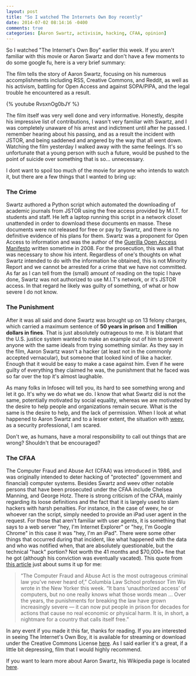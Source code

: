 ```yaml
---
layout: post
title: "So I watched The Internets Own Boy recently"
date: 2014-07-02 08:14:16 -0400
comments: true
categories: [Aaron Swartz, activisim, hacking, CFAA, opinion]
---
```


So I watched "The Internet's Own Boy" earlier this week.  If you aren't familiar with this movie or Aaron Swartz and don't have a few moments to do some google fu, here is a very brief summary:

The film tells the story of Aaron Swartz, focusing on his numerous accomplishments including RSS, Creative Commons, and Reddit, as well as his activism, battling for Open Access and against SOPA/PIPA, and the legal trouble he encountered as a result.


{% youtube RvsxnOg0bJY %}


The film itself was very well done and very informative.  Honestly, despite his impressive list of contributions, I wasn't very familiar with Swartz, and I was completely unaware of his arrest and indictment until after he passed.
I remember hearing about his passing, and as a result the incident with JSTOR, and being saddened and angered by the way that all went down.  Watching the film yesterday I walked away with the same feelings.  It's so unfortunate that a young person
with such a future, would be pushed to the point of suicide over something that is so... unnecessary.

I dont want to spoil too much of the movie for anyone who intends to watch it, but there are a few things that I wanted to bring up:


### The Crime

Swartz authored a Python script which automated the downloading of academic journals from JSTOR using the free access provided by M.I.T. for students and staff.  He left a laptop running this script in a network closet
unattended in order to download these documents en masse.  These documents were not released for free or pay by Swartz, and there is no definitive evidence of his plans for them.  Swartz was a proponent for Open Access to information and was the author
of the <a href="https://archive.org/stream/GuerillaOpenAccessManifesto/Goamjuly2008_djvu.txt">Guerilla Open Access Manifesto</a> written sometime in 2008.  For the prosecution, this was all that was necessary to show his intent.  Regardless of one's thoughts on what Swartz
intended to do with the information he obtained, this is not Minority Report and we cannot be arrested for a crime that we have not committed.  As far as I can tell from the (small) amount of reading on the topic I have done, Swartz was not authorized to use M.I.T's network, or it's JSTOR access.
In that regard he likely was guilty of something, of what or how severe I do not know.


### The Punishment

After it was all said and done Swartz was brought up on 13 felony charges, which carried a maximum sentence of **50 years in prison** and **1 million dollars in fines**.  That is just absolutely outrageous to me.
It is blatant that the U.S. justice system wanted to make an example out of him to prevent anyone with the same ideals from trying something similar.  As they say in the film, Aaron Swartz wasn't a hacker (at least not in the commonly accepted vernacular), but someone that looked kind of like a hacker.
Enough that it would be easy to make a case against him.  Even if he were guilty of everything they claimed he was, the punishment that he faced was so far over the top it's almost laughable.  


As many folks in Infosec will tell you, its hard to see something wrong and let it go.  It's why we do what we do.
I know that what Swartz did is not the same, potentially motivated by social equality, whereas we are motivated by the desire to help people and organizations remain secure.  What is the same is the desire to help, and the lack of permission.  When I look at what happened to Aaron Swartz and to a
lesser extent, the situation with <a href="http://en.wikipedia.org/wiki/Weev#AT.26T_data_breach">weev</a>, as a security professional, I am scared.  


Don't we, as humans, have a moral responsibility to call out things that are wrong?  Shouldn't that be encouraged?


### The CFAA

The Computer Fraud and Abuse Act (CFAA) was introduced in 1986, and was originally intended to deter hacking of "protected" (government and financial) computer systems.  Besides Swartz and weev other notable persons that have been prosecuted under the CFAA include Chelsea Manning, and George Hotz.
There is strong criticism of the CFAA, mainly regarding its loose definitions and the fact that it is largely used to slam hackers with harsh penalties.  For instance, in the case of weev, he or whoever ran the script, simply needed to provide an iPad user agent in the request.
For those that aren't familiar with user agents, it is something that says to a web server "hey, I'm Internet Explorer" or "hey, I'm Google Chrome" in this case it was "hey, I'm an iPad".  There were some other things that occurred during that incident, like what happened with the data and who was notified when, 
that are absolutely questionable, but the technical "hack" portion?  Not worth the 41 months and $70,000+ fine that he got (although his conviction was eventually vacated).  This quote from <a href="http://business.time.com/2013/03/19/u-s-hacker-crackdown-sparks-debate-over-computer-fraud-law/">this article</a> just about sums it up for me:

> “The Computer Fraud and Abuse Act is the most outrageous criminal law you’ve never heard of,” Columbia Law School professor Tim Wu wrote in the New Yorker this week. “It bans ‘unauthorized access’ of computers, but no one really knows what those words mean … Over the years, the punishments for breaking the law have grown increasingly severe — it can now put people in prison for decades for actions that cause no real economic or physical harm. It is, in short, a nightmare for a country that calls itself free.”


In any event if you made it this far, thanks for reading.  If you are interested in seeing The Internet's Own Boy, it is available for streaming or download under the Creative Commons License <a href="https://archive.org/details/TheInternetsOwnBoyTheStoryOfAaronSwartz">here</a>.  As I said earlier it's a great, if a little bit depressing, film that I would highly recommend.

If you want to learn more about Aaron Swartz, his Wikipedia page is located <a href="http://en.wikipedia.org/wiki/Aaron_Swartz">here</a>.
